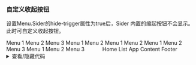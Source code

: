 ### 自定义收起按钮

设置<yc-tag>Menu.Sider</yc-tag>的<yc-tag>hide-trigger</yc-tag>属性为<yc-tag>true</yc-tag>后，<yc-tag>Sider</yc-tag> 内置的缩起按钮不会显示。此时可自定义收起按钮。

<div class="cell-demo vp-raw">
<yc-layout class="layout-demo">
<yc-layout-sider
      hide-trigger
      collapsible
      :collapsed="collapsed">
<div class="logo" />
<yc-menu
:defaultOpenKeys="['1']"
:defaultSelectedKeys="'0_3'"
:style="{ width: '100%' }"
@menuItemClick="onClickMenuItem">
<yc-menu-item
          path="0_1"
          disabled>
<IconHome />
Menu 1
</yc-menu-item>
<yc-menu-item path="0_2">
<IconCalendar />
Menu 2
</yc-menu-item>
<yc-menu-item path="0_3">
<IconCalendar />
Menu 3
</yc-menu-item>
<yc-sub-menu path="1">
<template #title>
<span><IconCalendar />Navigation 1</span>
</template>
<yc-menu-item path="1_1">Menu 1</yc-menu-item>
<yc-menu-item path="1_2">Menu 2</yc-menu-item>
<yc-sub-menu
            path="2"
            title="Navigation 2">
<yc-menu-item path="2_1">Menu 1</yc-menu-item>
<yc-menu-item path="2_2">Menu 2</yc-menu-item>
</yc-sub-menu>
<yc-sub-menu
            path="3"
            title="Navigation 3">
<yc-menu-item path="3_1">Menu 1</yc-menu-item>
<yc-menu-item path="3_2">Menu 2</yc-menu-item>
<yc-menu-item path="3_3">Menu 3</yc-menu-item>
</yc-sub-menu>
</yc-sub-menu>
<yc-sub-menu path="4">
<template #title>
<span><IconCalendar />Navigation 4</span>
</template>
<yc-menu-item path="4_1">Menu 1</yc-menu-item>
<yc-menu-item path="4_2">Menu 2</yc-menu-item>
<yc-menu-item path="4_3">Menu 3</yc-menu-item>
</yc-sub-menu>
</yc-menu>
</yc-layout-sider>
<yc-layout>
<yc-layout-header style="padding-left: 20px;">
<yc-button
shape="round"
@click="onCollapse">
<IconCaretRight v-if="collapsed" />
<IconCaretLeft v-else />
</yc-button>
</yc-layout-header>
<yc-layout style="padding: 0 24px;">
<yc-breadcrumb :style="{ margin: '16px 0' }">
<yc-breadcrumb-item>Home</yc-breadcrumb-item>
<yc-breadcrumb-item>List</yc-breadcrumb-item>
<yc-breadcrumb-item>App</yc-breadcrumb-item>
</yc-breadcrumb>
<yc-layout-content>Content</yc-layout-content>
<yc-layout-footer>Footer</yc-layout-footer>
</yc-layout>
</yc-layout>
</yc-layout>
</div>

<script setup>
import { defineComponent, ref } from 'vue';
import { Message } from 'yc-design-vue';
const collapsed = ref(false);
const onCollapse = () => {
  collapsed.value = !collapsed.value;
};
const onClickMenuItem = (key) => {
  Message.info({ content: `You select ${key}`, showIcon: true });
};
</script>

<style scoped>
.layout-demo {
  height: 500px;
  background: var(--color-fill-2);
  border: 1px solid var(--color-border);
}
.layout-demo :deep(.yc-layout-sider) .logo {
  height: 32px;
  margin: 12px 8px;
  background: rgba(255, 255, 255, 0.2);
}
.layout-demo :deep(.yc-layout-sider-light) .logo {
  background: var(--color-fill-2);
}
.layout-demo :deep(.yc-layout-header) {
  height: 64px;
  line-height: 64px;
  background: var(--color-bg-3);
}
.layout-demo :deep(.yc-layout-footer) {
  height: 48px;
  color: var(--color-text-2);
  font-weight: 400;
  font-size: 14px;
  line-height: 48px;
}
.layout-demo :deep(.yc-layout-content) {
  color: var(--color-text-2);
  font-weight: 400;
  font-size: 14px;
  background: var(--color-bg-3);
}
.layout-demo :deep(.yc-layout-footer),
.layout-demo :deep(.yc-layout-content) {
  display: flex;
  flex-direction: column;
  justify-content: center;
  color: var(--color-white);
  font-size: 16px;
  font-stretch: condensed;
  text-align: center;
}
</style>

<details>
<summary>查看/隐藏代码</summary>

```vue
<template>
  <yc-layout class="layout-demo">
    <yc-layout-sider
      hide-trigger
      collapsible
      :collapsed="collapsed">
      <div class="logo" />
      <yc-menu
        :defaultOpenKeys="['1']"
        :defaultSelectedKeys="'0_3'"
        :style="{ width: '100%' }"
        @menuItemClick="onClickMenuItem">
        <yc-menu-item
          path="0_1"
          disabled>
          <IconHome />
          Menu 1
        </yc-menu-item>
        <yc-menu-item path="0_2">
          <IconCalendar />
          Menu 2
        </yc-menu-item>
        <yc-menu-item path="0_3">
          <IconCalendar />
          Menu 3
        </yc-menu-item>
        <yc-sub-menu path="1">
          <template #title>
            <span><IconCalendar />Navigation 1</span>
          </template>
          <yc-menu-item path="1_1">Menu 1</yc-menu-item>
          <yc-menu-item path="1_2">Menu 2</yc-menu-item>
          <yc-sub-menu
            path="2"
            title="Navigation 2">
            <yc-menu-item path="2_1">Menu 1</yc-menu-item>
            <yc-menu-item path="2_2">Menu 2</yc-menu-item>
          </yc-sub-menu>
          <yc-sub-menu
            path="3"
            title="Navigation 3">
            <yc-menu-item path="3_1">Menu 1</yc-menu-item>
            <yc-menu-item path="3_2">Menu 2</yc-menu-item>
            <yc-menu-item path="3_3">Menu 3</yc-menu-item>
          </yc-sub-menu>
        </yc-sub-menu>
        <yc-sub-menu path="4">
          <template #title>
            <span><IconCalendar />Navigation 4</span>
          </template>
          <yc-menu-item path="4_1">Menu 1</yc-menu-item>
          <yc-menu-item path="4_2">Menu 2</yc-menu-item>
          <yc-menu-item path="4_3">Menu 3</yc-menu-item>
        </yc-sub-menu>
      </yc-menu>
    </yc-layout-sider>
    <yc-layout>
      <yc-layout-header style="padding-left: 20px;">
        <yc-button
          shape="round"
          @click="onCollapse">
          <IconCaretRight v-if="collapsed" />
          <IconCaretLeft v-else />
        </yc-button>
      </yc-layout-header>
      <yc-layout style="padding: 0 24px;">
        <yc-breadcrumb :style="{ margin: '16px 0' }">
          <yc-breadcrumb-item>Home</yc-breadcrumb-item>
          <yc-breadcrumb-item>List</yc-breadcrumb-item>
          <yc-breadcrumb-item>App</yc-breadcrumb-item>
        </yc-breadcrumb>
        <yc-layout-content>Content</yc-layout-content>
        <yc-layout-footer>Footer</yc-layout-footer>
      </yc-layout>
    </yc-layout>
  </yc-layout>
</template>

<script setup>
import { defineComponent, ref } from 'vue';
import { Message } from 'yc-design-vue';
const collapsed = ref(false);
const onCollapse = () => {
  collapsed.value = !collapsed.value;
};
const onClickMenuItem = (key) => {
  Message.info({ content: `You select ${key}`, showIcon: true });
};
</script>

<style scoped>
.layout-demo {
  height: 500px;
  background: var(--color-fill-2);
  border: 1px solid var(--color-border);
}
.layout-demo :deep(.yc-layout-sider) .logo {
  height: 32px;
  margin: 12px 8px;
  background: rgba(255, 255, 255, 0.2);
}
.layout-demo :deep(.yc-layout-sider-light) .logo {
  background: var(--color-fill-2);
}
.layout-demo :deep(.yc-layout-header) {
  height: 64px;
  line-height: 64px;
  background: var(--color-bg-3);
}
.layout-demo :deep(.yc-layout-footer) {
  height: 48px;
  color: var(--color-text-2);
  font-weight: 400;
  font-size: 14px;
  line-height: 48px;
}
.layout-demo :deep(.yc-layout-content) {
  color: var(--color-text-2);
  font-weight: 400;
  font-size: 14px;
  background: var(--color-bg-3);
}
.layout-demo :deep(.yc-layout-footer),
.layout-demo :deep(.yc-layout-content) {
  display: flex;
  flex-direction: column;
  justify-content: center;
  color: var(--color-white);
  font-size: 16px;
  font-stretch: condensed;
  text-align: center;
}
</style>
```

</details>

